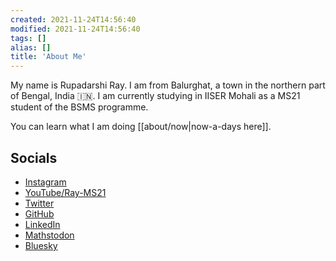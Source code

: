 ```yaml
---
created: 2021-11-24T14:56:40
modified: 2021-11-24T14:56:40
tags: []
alias: []
title: 'About Me'
---
```


My name is Rupadarshi Ray. I am from Balurghat, a town in the northern part of Bengal, India 🇮🇳. I am currently studying in IISER Mohali as a MS21 student of the BSMS programme.

You can learn what I am doing [[about/now|now-a-days here]].

## Socials

- [Instagram](https://www.instagram.com/rupadarshiray/)
- [YouTube/Ray-MS21](https://www.youtube.com/c/Ray-MS21)
- [Twitter](https://twitter.com/rupadarshiray)
- [GitHub](https://github.com/rupadarshiray)
- [LinkedIn](https://www.linkedin.com/in/riddyrayes)
- [Mathstodon](https://mathstodon.xyz/deck/@rupadarshiray)
- [Bluesky](https://bsky.app/profile/rupadarshiray.bsky.social)


<!--
- [Quora](https://www.quora.com/profile/riddyrayes)
- [[About Ray.CV]]
- [[About Ray.Education]]
  - [[About Ray.Education.Higher Secondary]]
  - College
- [[About Ray.Research]]
-->
